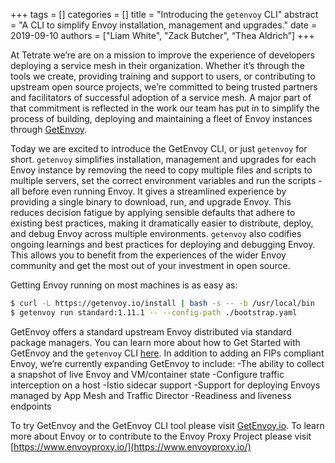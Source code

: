 +++ tags = [] categories = [] title = "Introducing the `getenvoy` CLI" abstract = "A CLI to simplify Envoy installation, management and upgrades." date = 2019-09-10 authors = ["Liam White", "Zack Butcher", “Thea Aldrich”] +++


At Tetrate we’re are on a mission to improve the experience of developers deploying a service mesh in their organization. Whether it’s through the tools we create, providing training and support to users, or contributing to upstream open source projects, we’re committed to being trusted partners and facilitators of successful adoption of a service mesh. A major part of that commitment is reflected in the work our team has put in to simplify the process of building, deploying and maintaining a fleet of Envoy instances through [GetEnvoy](https://www.getenvoy.io).

Today we are excited to introduce the GetEnvoy CLI, or just `getenvoy` for short. `getenvoy` simplifies installation, management and upgrades for each Envoy instance by removing the need to copy multiple files and scripts to multiple servers, set the correct environment variables and run the scripts - all before even running Envoy. It gives a streamlined experience by providing a single binary to download, run, and upgrade Envoy. This reduces decision fatigue by applying sensible defaults that adhere to existing best practices, making it dramatically easier to distribute, deploy, and debug Envoy across multiple environments. `getenvoy` also codifies ongoing learnings and best practices for deploying and debugging Envoy. This allows you to benefit from the experiences of the wider Envoy community and get the most out of your investment in open source.

Getting Envoy running on most machines is as easy as:

```sh
$ curl -L https://getenvoy.io/install | bash -s -- -b /usr/local/bin
$ getenvoy run standard:1.11.1 -- --config-path ./bootstrap.yaml
```

GetEnvoy offers a standard upstream Envoy distributed via standard package managers. You can learn more about how to Get Started with GetEnvoy and the `getenvoy` CLI [here](https://www.getenvoy.io/platforms/). In addition to adding an FIPs compliant Envoy, we’re currently expanding GetEnvoy to include:
-The ability to collect a snapshot of live Envoy and VM/container state
-Configure traffic interception on a host
-Istio sidecar support
-Support for deploying Envoys managed by App Mesh and Traffic Director
-Readiness and liveness endpoints

To try GetEnvoy and the GetEnvoy CLI tool please visit [GetEnvoy.io](https://www.getenvoy.io/). To learn more about Envoy or to contribute to the Envoy Proxy Project please visit [https://www.envoyproxy.io/](https://www.envoyproxy.io/)
